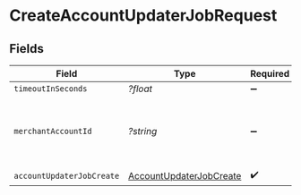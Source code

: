 # CreateAccountUpdaterJobRequest


## Fields

| Field                                                   | Type                                                    | Required                                                | Description                                             | Example                                                 |
| ------------------------------------------------------- | ------------------------------------------------------- | ------------------------------------------------------- | ------------------------------------------------------- | ------------------------------------------------------- |
| `timeoutInSeconds`                                      | *?float*                                                | :heavy_minus_sign:                                      | N/A                                                     |                                                         |
| `merchantAccountId`                                     | *?string*                                               | :heavy_minus_sign:                                      | The ID of the merchant account to use for this request. | default                                                 |
| `accountUpdaterJobCreate`                               | [AccountUpdaterJobCreate](./AccountUpdaterJobCreate.md) | :heavy_check_mark:                                      | N/A                                                     |                                                         |